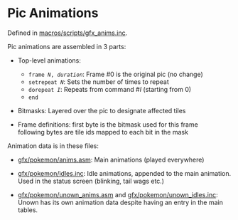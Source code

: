 # Pic Animations

Defined in [macros/scripts/gfx_anims.inc](https://github.com/pret/pokecrystal/blob/master/macros/scripts/gfx_anims.inc).

Pic animations are assembled in 3 parts:

- Top-level animations:
   - <code>frame <i>N</i>, <i>duration</i></code>: Frame #0 is the original pic (no change)
   - <code>setrepeat <i>N</i></code>: Sets the number of times to repeat
   - <code>dorepeat <i>I</i></code>: Repeats from command #<i>I</i> (starting from 0)
   - `end`

- Bitmasks:
  Layered over the pic to designate affected tiles

- Frame definitions:
  first byte is the bitmask used for this frame  
  following bytes are tile ids mapped to each bit in the mask

Animation data is in these files:

- [gfx/pokemon/anims.asm](https://github.com/pret/pokecrystal/blob/master/gfx/pokemon/anims.asm):
  Main animations (played everywhere)

- [gfx/pokemon/idles.inc](https://github.com/pret/pokecrystal/blob/master/gfx/pokemon/idles.inc):
  Idle animations, appended to the main animation.  
  Used in the status screen (blinking, tail wags etc.)

- [gfx/pokemon/unown_anims.asm](https://github.com/pret/pokecrystal/blob/master/gfx/pokemon/unown_anims.asm) and [gfx/pokemon/unown_idles.inc](https://github.com/pret/pokecrystal/blob/master/gfx/pokemon/unown_idles.inc):
  Unown has its own animation data despite having an entry in the main tables.
